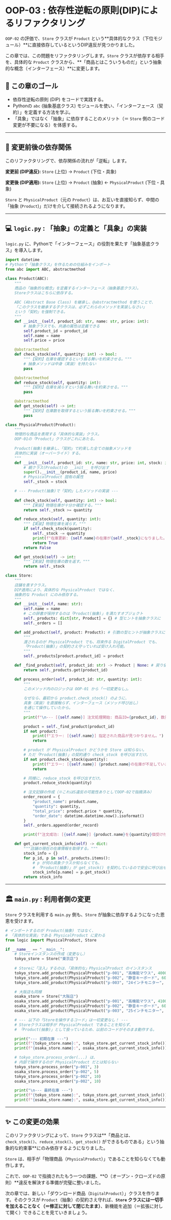 # OOP-03 : 依存性逆転の原則(DIP)によるリファクタリング

`OOP-02` の評価で、`Store` クラスが `Product` という\*\*具体的なクラス（下位モジュール）\*\*に直接依存しているというDIP違反が見つかりました。

この章では、この問題をリファクタリングします。`Store` クラスが依存する相手を、具体的な `Product` クラスから、\*\*「商品とはこういうものだ」という抽象的な概念（インターフェース）\*\*に変更します。

## 🎯 この章のゴール

  * 依存性逆転の原則 (DIP) をコードで実践する。
  * Pythonの `abc` (抽象基底クラス) モジュールを使い、「インターフェース（契約）」を定義する方法を学ぶ。
  * 「具象」ではなく「抽象」に依存することのメリット（＝ `Store` 側のコード変更が不要になる）を体感する。

-----

## 🔗 変更前後の依存関係

このリファクタリングで、依存関係の流れが「逆転」します。

**変更前 (DIP違反):**
`Store` (上位) → `Product` (下位・具象)

**変更後 (DIP適用):**
`Store` (上位) → `Product` (抽象) ← `PhysicalProduct` (下位・具象)

`Store` と `PhysicalProduct`（元の `Product`）は、お互いを直接知らず、中間の「抽象 (`Product`)」だけを介して接続されるようになります。

-----

## 💻 `logic.py` : 「抽象」の定義と「具象」の実装

`logic.py` に、Pythonで「インターフェース」の役割を果たす「抽象基底クラス」を導入します。

```python:logic.py
import datetime
# Pythonで「抽象クラス」を作るための仕組みをインポート
from abc import ABC, abstractmethod

class Product(ABC):
    """
    商品の「抽象的な概念」を定義するインターフェース（抽象基底クラス）。
    Storeクラスはこちらに依存する。
    
    ABC (Abstract Base Class) を継承し、@abstractmethod を使うことで、
    「このクラスを継承する子クラスは、必ずこれらのメソッドを実装しなさい」
    という「契約」を強制できる。
    """
    def __init__(self, product_id: str, name: str, price: int):
        # 抽象クラスでも、共通の属性は定義できる
        self.product_id = product_id
        self.name = name
        self.price = price

    @abstractmethod
    def check_stock(self, quantity: int) -> bool:
        """【契約】在庫を確認するという振る舞いを約束させる。"""
        # 抽象メソッドは中身（実装）を持たない
        pass

    @abstractmethod
    def reduce_stock(self, quantity: int):
        """【契約】在庫を減らすという振る舞いを約束させる。"""
        pass

    @abstractmethod
    def get_stock(self) -> int:
        """【契約】在庫数を取得するという振る舞いを約束させる。"""
        pass

class PhysicalProduct(Product):
    """
    物理的な商品を表現する「具体的な実装」クラス。
    OOP-01の「Product」クラスがこれにあたる。
    
    Product(抽象)を継承し、「契約」で約束した全ての抽象メソッドを
    具体的に実装（オーバーライド）する。
    """
    def __init__(self, product_id: str, name: str, price: int, stock: int):
        # 親クラス(Product)の __init__ を呼び出す
        super().__init__(product_id, name, price)
        # PhysicalProduct 固有の属性
        self._stock = stock

    # --- Product(抽象)で「契約」したメソッドの実装 ---
    
    def check_stock(self, quantity: int) -> bool:
        """【実装】物理在庫が十分か確認する。"""
        return self._stock >= quantity

    def reduce_stock(self, quantity: int):
        """【実装】物理在庫を減らす。"""
        if self.check_stock(quantity):
            self._stock -= quantity
            print(f"在庫更新: {self.name}の在庫が{self._stock}になりました。")
            return True
        return False

    def get_stock(self) -> int:
        """【実装】物理在庫の数を返す。"""
        return self._stock

class Store:
    """
    店舗を表すクラス。
    DIP適用により、具体的な PhysicalProduct ではなく、
    抽象的な Product にのみ依存する。
    """
    def __init__(self, name: str):
        self.name = name
        # この辞書が保持するのは「Product(抽象)」を満たすオブジェクト
        self._products: dict[str, Product] = {} # 型ヒントを抽象クラスに
        self._orders = []

    def add_product(self, product: Product): # 引数の型ヒントが抽象クラスに
        """
        渡されるのが PhysicalProduct でも、将来作る DigitalProduct でも、
        「Product(抽象)」の契約さえ守っていれば受け入れ可能。
        """
        self._products[product.product_id] = product

    def _find_product(self, product_id: str) -> Product | None: # 戻り値も抽象クラス
        return self._products.get(product_id)

    def process_order(self, product_id: str, quantity: int):
        """
        このメソッド内のロジックは OOP-01 から「一切変更なし」。
        
        なぜなら、最初から product.check_stock() のように、
        具象（実装）を直接触らず、インターフェース（メソッド呼び出し）
        を通じて操作していたから。
        """
        print(f"\n--- [{self.name}] 注文処理開始: 商品ID={product_id}, 数量={quantity} ---")

        product = self._find_product(product_id)
        if not product:
            print(f"エラー: [{self.name}] 指定された商品が見つかりません。")
            return

        # product が PhysicalProduct かどうかを Store は知らない。
        # ただ「Product(抽象)」の契約通り check_stock を呼び出すだけ。
        if not product.check_stock(quantity):
            print(f"エラー: [{self.name}] {product.name}の在庫が不足しています。")
            return

        # 同様に、reduce_stock を呼び出すだけ。
        product.reduce_stock(quantity)

        # 注文記録の作成（※これはS違反の可能性ありとしてOOP-02で指摘済み）
        order_record = {
            "product_name": product.name,
            "quantity": quantity,
            "total_price": product.price * quantity,
            "order_date": datetime.datetime.now().isoformat()
        }
        self._orders.append(order_record)

        print(f"注文成功: [{self.name}] {product.name}を{quantity}個受け付けました。")

    def get_current_stock_info(self) -> dict:
        """店舗の現在の在庫情報を取得する。"""
        stock_info = {}
        for p_id, p in self._products.items():
            # p が何の具象クラスか知らなくても、
            # 「Product(抽象)」が get_stock() を契約しているので安全に呼び出せる。
            stock_info[p.name] = p.get_stock()
        return stock_info
```

-----

## 🏛️ `main.py` : 利用者側の変更

`Store` クラスを利用する `main.py` 側も、`Store` が抽象に依存するようになった恩恵を受けます。

```python:main.py
# インポートするのが Product(抽象) ではなく、
# 「具体的な実装」である PhysicalProduct に変わる
from logic import PhysicalProduct, Store

if __name__ == "__main__":
    # Storeインスタンスの作成（変更なし）
    tokyo_store = Store("東京店")
    
    # Storeに「注入」するのは、「具体的な」PhysicalProduct のインスタンス
    tokyo_store.add_product(PhysicalProduct("p-001", "高機能マウス", 4000, 10))
    tokyo_store.add_product(PhysicalProduct("p-002", "静音キーボード", 6000, 5))
    tokyo_store.add_product(PhysicalProduct("p-003", "24インチモニター", 25000, 3))

    # 大阪店も同様
    osaka_store = Store("大阪店")
    osaka_store.add_product(PhysicalProduct("p-001", "高機能マウス", 4100, 8))
    osaka_store.add_product(PhysicalProduct("p-002", "静音キーボード", 6000, 12))
    osaka_store.add_product(PhysicalProduct("p-003", "25インチモニター", 25500, 5))

    # --- 以下の「Storeを操作するコード」は一切変更なし！ ---
    # Storeクラスは相手が PhysicalProduct であることを知らず、
    # 「Product(抽象)」として扱っているため、以前のコードがそのまま動作する。

    print("--- 初期在庫 ---")
    print(f"{tokyo_store.name}:", tokyo_store.get_current_stock_info())
    print(f"{osaka_store.name}:", osaka_store.get_current_stock_info())

    # tokyo_store.process_order(...) は、
    # 内部で操作するのが PhysicalProduct だとは知らない
    tokyo_store.process_order("p-001", 3)
    osaka_store.process_order("p-002", 5)
    tokyo_store.process_order("p-002", 10)
    osaka_store.process_order("p-002", 10)

    print("\n--- 最終在庫 ---")
    print(f"{tokyo_store.name}:", tokyo_store.get_current_stock_info())
    print(f"{osaka_store.name}:", osaka_store.get_current_stock_info())
```

-----

## ✨ この変更の効果

このリファクタリングによって、`Store` クラスは\*\*「商品とは、`check_stock()`、`reduce_stock()`、`get_stock()` ができるものである」という抽象的な約束事\*\*にのみ依存するようになりました。

`Store` は、相手が「物理商品（`PhysicalProduct`）」であることを知らなくても動作します。

これで、`OOP-02` で指摘されたもう一つの課題、\*\*O（オープン・クローズドの原則）\*\*違反を解決する準備が完璧に整いました。

次の章では、新しい「ダウンロード商品（`DigitalProduct`）」クラスを作ります。そのクラスが `Product`（抽象）の契約さえ守れば、**`Store` クラスには一切手を加えることなく（＝修正に対して閉じたまま）**、新機能を追加（＝拡張に対して開く）できることを見ていきましょう。